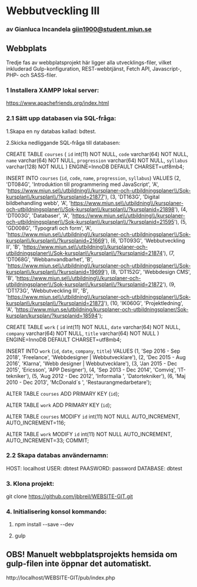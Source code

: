 # Webbutveckling III

### av Gianluca Incandela giin1900@student.miun.se

## Webbplats

Tredje fas av webbplatsprojekt här ligger alla utvecklings-filer, vilket inkluderad Gulp-konfiguration, REST-webbtjänst, Fetch API, Javascript-, PHP- och SASS-filer. 

### 1 Installera XAMPP lokal server:

https://www.apachefriends.org/index.html

### 2.1 Sätt upp databasen via SQL-fråga:

1.Skapa en ny databas kallad: bdtest.

2.Skicka nedliggande SQL-fråga till databasen: 

CREATE TABLE `courses` (
  `id` int(11) NOT NULL,
  `code` varchar(64) NOT NULL,
  `name` varchar(64) NOT NULL,
  `progression` varchar(64) NOT NULL,
  `syllabus` varchar(128) NOT NULL
) ENGINE=InnoDB DEFAULT CHARSET=utf8mb4;

INSERT INTO `courses` (`id`, `code`, `name`, `progression`, `syllabus`) VALUES
(2, 'DT084G', 'Introduktion till programmering med JavaScript', 'A', 'https://www.miun.se\\/utbildning\\/kursplaner-och-utbildningsplaner\\/Sok-kursplan\\/kursplan\\/?kursplanid=21877'),
(3, 'DT163G', 'Digital bildbehandling webb', 'A', 'https://www.miun.se\\/utbildning\\/kursplaner-och-utbildningsplaner\\/Sok-kursplan\\/kursplan\\/?kursplanid=21898'),
(4, 'DT003G', 'Databaser', 'A', 'https://www.miun.se\\/utbildning\\/kursplaner-och-utbildningsplaner\\/Sok-kursplan\\/kursplan\\/?kursplanid=21595'),
(5, 'GD008G', 'Typografi och form', 'A', 'https://www.miun.se\\/utbildning\\/kursplaner-och-utbildningsplaner\\/Sok-kursplan\\/kursplan\\/?kursplanid=21669'),
(6, 'DT093G', 'Webbutveckling II', 'B', 'https://www.miun.se\\/utbildning\\/kursplaner-och-utbildningsplaner\\/Sok-kursplan\\/kursplan\\/?kursplanid=21874'),
(7, 'DT068G', 'Webbanvandbarhet', 'B', 'https://www.miun.se\\/utbildning\\/kursplaner-och-utbildningsplaner\\/Sok-kursplan\\/kursplan\\/?kursplanid=19699'),
(8, 'DT152G', 'Webbdesign CMS', 'B', 'https://www.miun.se\\/utbildning\\/kursplaner-och-utbildningsplaner\\/Sok-kursplan\\/kursplan\\/?kursplanid=21872'),
(9, 'DT173G', 'Webbutveckling III', 'B', 'https://www.miun.se\\/utbildning\\/kursplaner-och-utbildningsplaner\\/Sok-kursplan\\/kursplan\\/?kursplanid=21873'),
(10, 'IK060G', 'Projektledning', 'A', 'https://www.miun.se/utbildning/kursplaner-och-utbildningsplaner/Sok-kursplan/kursplan/?kursplanid=18594');

CREATE TABLE `work` (
  `id` int(11) NOT NULL,
  `date` varchar(64) NOT NULL,
  `company` varchar(64) NOT NULL,
  `title` varchar(64) NOT NULL
) ENGINE=InnoDB DEFAULT CHARSET=utf8mb4;

INSERT INTO `work` (`id`, `date`, `company`, `title`) VALUES
(1, 'Sep 2016 - Sep 2018', 'Freelance', 'Webbdesigner | Webbutvecklare'),
(2, 'Dec 2015 - Aug 2016', 'Klarna', 'Webb designer | Webbutvecklare'),
(3, 'Jan 2015 - Dec 2015', 'Ericsson', 'APP Designer'),
(4, 'Sep 2013 - Dec 2014', 'Comviq', 'IT-tekniker'),
(5, 'Aug 2012 - Dec 2012', 'Informalia ', 'Datortekniker'),
(6, 'Maj 2010 - Dec 2013', 'McDonald´s ', 'Restaurangmedarbetare');

ALTER TABLE `courses`
  ADD PRIMARY KEY (`id`);

ALTER TABLE `work`
  ADD PRIMARY KEY (`id`);

ALTER TABLE `courses`
  MODIFY `id` int(11) NOT NULL AUTO_INCREMENT, AUTO_INCREMENT=116;

ALTER TABLE `work`
  MODIFY `id` int(11) NOT NULL AUTO_INCREMENT, AUTO_INCREMENT=33;
COMMIT;

### 2.2 Skapa databas användernamn:
   HOST: localhost
   USER: dbtest
   PAASWORD: password
   DATABASE: dbtest

### 3. Klona projekt:

git clone https://github.com/jbbreil/WEBSITE-GIT.git

### 4. Initialisering konsol kommando:

1. npm install --save --dev

2. gulp


## OBS! Manuelt webbplatsprojekts hemsida om gulp-filen inte öppnar det automatiskt.

http://localhost/WEBSITE-GIT/pub/index.php

